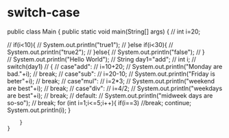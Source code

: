 # switch-case


public class Main
{
	public static void main(String[] args) {
// 	    int i=20;
	    
// 	    if(i<10){
// 	        System.out.println("true1");
// 	    }else if(i<30){
// 	        System.out.println("true2");
// 	    }else{
// 	        System.out.println("false");
// 	    }  
// 		System.out.println("Hello World");
        // String day1="add";
        // int i;
        // switch(day1)
        // {
        //     case"add":
        //         i=10+20;
        //         System.out.println("Monday are bad."+i);
        //         break;
        //     case"sub":
        //         i=20-10;
        //         System.out.println("Friday is beter"+i);
        //         break;
        //     case"mul":
        //         i=2*3;
        //         System.out.println("weekend are best"+i);
        //         break;
        //     case"div":
        //         i=4/2;
        //         System.out.println("weekdays are best"+i);
        //         break;
        //     default:
        //     System.out.println("midweek days are so-so");
        //     break;
        for (int i=1;i<=5;i++){
            if(i==3)
            //break;
            continue;
            System.out.println(i);
        } 
            
        }
	}


